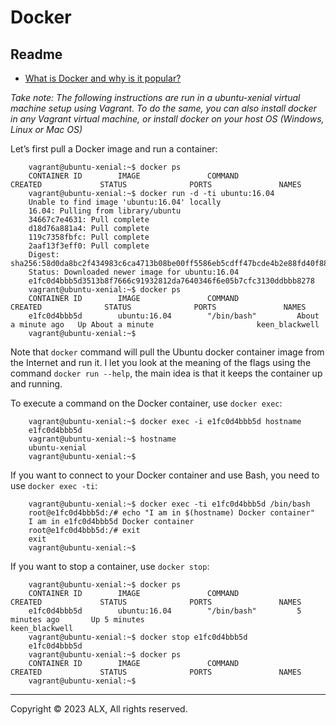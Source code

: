 Docker
======

Readme
------

*   [What is Docker and why is it popular?](https://www.zdnet.com/article/what-is-docker-and-why-is-it-so-darn-popular/)

_Take note: The following instructions are run in a ubuntu-xenial virtual machine setup using Vagrant. To do the same, you can also install docker in any Vagrant virtual machine, or install docker on your host OS (Windows, Linux or Mac OS)_

Let’s first pull a Docker image and run a container:
```
    vagrant@ubuntu-xenial:~$ docker ps
    CONTAINER ID        IMAGE               COMMAND             CREATED             STATUS              PORTS               NAMES
    vagrant@ubuntu-xenial:~$ docker run -d -ti ubuntu:16.04
    Unable to find image 'ubuntu:16.04' locally
    16.04: Pulling from library/ubuntu
    34667c7e4631: Pull complete
    d18d76a881a4: Pull complete
    119c7358fbfc: Pull complete
    2aaf13f3eff0: Pull complete
    Digest: sha256:58d0da8bc2f434983c6ca4713b08be00ff5586eb5cdff47bcde4b2e88fd40f88
    Status: Downloaded newer image for ubuntu:16.04
    e1fc0d4bbb5d3513b8f7666c91932812da7640346f6e05b7cfc3130ddbbb8278
    vagrant@ubuntu-xenial:~$ docker ps
    CONTAINER ID        IMAGE               COMMAND             CREATED              STATUS              PORTS               NAMES
    e1fc0d4bbb5d        ubuntu:16.04        "/bin/bash"         About a minute ago   Up About a minute                       keen_blackwell
    vagrant@ubuntu-xenial:~$
```    

Note that `docker` command will pull the Ubuntu docker container image from the Internet and run it. I let you look at the meaning of the flags using the command `docker run --help`, the main idea is that it keeps the container up and running.

To execute a command on the Docker container, use `docker exec`:
```
    vagrant@ubuntu-xenial:~$ docker exec -i e1fc0d4bbb5d hostname
    e1fc0d4bbb5d
    vagrant@ubuntu-xenial:~$ hostname
    ubuntu-xenial
    vagrant@ubuntu-xenial:~$
```    

If you want to connect to your Docker container and use Bash, you need to use `docker exec -ti`:
```
    vagrant@ubuntu-xenial:~$ docker exec -ti e1fc0d4bbb5d /bin/bash
    root@e1fc0d4bbb5d:/# echo "I am in $(hostname) Docker container"
    I am in e1fc0d4bbb5d Docker container
    root@e1fc0d4bbb5d:/# exit
    exit
    vagrant@ubuntu-xenial:~$
```    

If you want to stop a container, use `docker stop`:
```
    vagrant@ubuntu-xenial:~$ docker ps
    CONTAINER ID        IMAGE               COMMAND             CREATED             STATUS              PORTS               NAMES
    e1fc0d4bbb5d        ubuntu:16.04        "/bin/bash"         5 minutes ago       Up 5 minutes                            keen_blackwell
    vagrant@ubuntu-xenial:~$ docker stop e1fc0d4bbb5d
    e1fc0d4bbb5d
    vagrant@ubuntu-xenial:~$ docker ps
    CONTAINER ID        IMAGE               COMMAND             CREATED             STATUS              PORTS               NAMES
    vagrant@ubuntu-xenial:~$
```    

-----

Copyright © 2023 ALX, All rights reserved.
